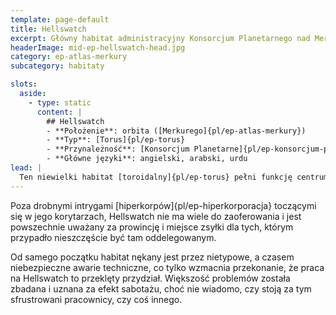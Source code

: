```yaml
---
template: page-default
title: Hellswatch
excerpt: Główny habitat administracyjny Konsorcjum Planetarnego nad Merkurym
headerImage: mid-ep-hellswatch-head.jpg
category: ep-atlas-merkury
subcategory: habitaty

slots:
  aside:
    - type: static
      content: |
        ## Hellswatch
        - **Położenie**: orbita ([Merkurego]{pl/ep-atlas-merkury})
        - **Typ**: [Torus]{pl/ep-torus}
        - **Przynależność**: [Konsorcjum Planetarne]{pl/ep-konsorcjum-planetarne}
        - **Główne języki**: angielski, arabski, urdu
lead: |
  Ten niewielki habitat [toroidalny]{pl/ep-torus} pełni funkcję centrum biurokratycznego i administracyjnego K[onsorcjum Planetarnego]{pl/ep-konsorcjum-planetarne} w sprawach dotyczących Merkurego.
---
```

Poza drobnymi intrygami [hiperkorpów]{pl/ep-hiperkorporacja} toczącymi się w jego korytarzach, Hellswatch nie ma wiele do zaoferowania i jest powszechnie uważany za prowincję i miejsce zsyłki dla tych, którym przypadło nieszczęście być tam oddelegowanym.

Od samego początku habitat nękany jest przez nietypowe, a czasem niebezpieczne awarie techniczne, co tylko wzmacnia przekonanie, że praca na Hellswatch to przeklęty przydział. Większość problemów została zbadana i uznana za efekt sabotażu, choć nie wiadomo, czy stoją za tym sfrustrowani pracownicy, czy coś innego.
